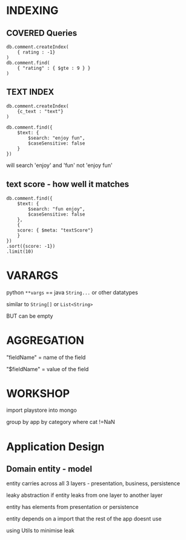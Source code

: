 # INDEXING

## COVERED Queries

```
db.comment.createIndex(
	{ rating : -1}
)
db.comment.find(
	{ "rating" : { $gte : 9 } }
)
```

## TEXT INDEX

```
db.comment.createIndex(
	{c_text : "text"}
)

db.comment.find({
    $text: {
        $search: "enjoy fun",
        $caseSensitive: false
    }
})
```

will search 'enjoy' and 'fun' not 'enjoy fun'

## text score - how well it matches

```
db.comment.find({
    $text: {
        $search: "fun enjoy",
        $caseSensitive: false
    },
    {   
	score: { $meta: "textScore"}
    }
})
.sort({score: -1})
.limit(10)
```

# VARARGS

python `**vargs` == java `String...` or other datatypes

similar to `String[]` or `List<String>`

BUT can be empty

# AGGREGATION

"fieldName" = name of the field

"$fieldName" = value of the field

# WORKSHOP

import playstore into mongo

group by app by category where cat !=NaN


# Application Design

## Domain entity - model

entity carries across all 3 layers - presentation, business, persistence


leaky abstraction if entity leaks from one layer to another layer

entity has elements from presentation or persistence

entity depends on a import that the rest of the app doesnt use

using Utils to minimise leak
